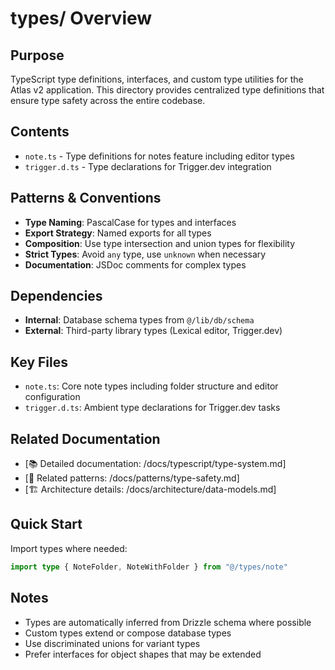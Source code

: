# types/ Overview

## Purpose
TypeScript type definitions, interfaces, and custom type utilities for the Atlas v2 application. This directory provides centralized type definitions that ensure type safety across the entire codebase.

## Contents
- `note.ts` - Type definitions for notes feature including editor types
- `trigger.d.ts` - Type declarations for Trigger.dev integration

## Patterns & Conventions
- **Type Naming**: PascalCase for types and interfaces
- **Export Strategy**: Named exports for all types
- **Composition**: Use type intersection and union types for flexibility
- **Strict Types**: Avoid `any` type, use `unknown` when necessary
- **Documentation**: JSDoc comments for complex types

## Dependencies
- **Internal**: Database schema types from `@/lib/db/schema`
- **External**: Third-party library types (Lexical editor, Trigger.dev)

## Key Files
- `note.ts`: Core note types including folder structure and editor configuration
- `trigger.d.ts`: Ambient type declarations for Trigger.dev tasks

## Related Documentation
- [📚 Detailed documentation: /docs/typescript/type-system.md]
- [🔗 Related patterns: /docs/patterns/type-safety.md]
- [🏗️ Architecture details: /docs/architecture/data-models.md]

## Quick Start
Import types where needed:
```typescript
import type { NoteFolder, NoteWithFolder } from "@/types/note"
```

## Notes
- Types are automatically inferred from Drizzle schema where possible
- Custom types extend or compose database types
- Use discriminated unions for variant types
- Prefer interfaces for object shapes that may be extended